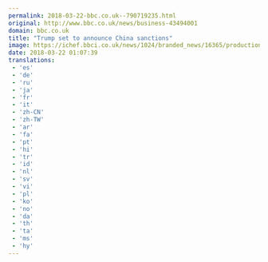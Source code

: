 ```yaml
---
permalink: 2018-03-22-bbc.co.uk--790719235.html
original: http://www.bbc.co.uk/news/business-43494001
domain: bbc.co.uk
title: "Trump set to announce China sanctions"
image: https://ichef.bbci.co.uk/news/1024/branded_news/16365/production/_100518909_gettyimages-925934522.jpg
date: 2018-03-22 01:07:39
translations: 
 - 'es'
 - 'de'
 - 'ru'
 - 'ja'
 - 'fr'
 - 'it'
 - 'zh-CN'
 - 'zh-TW'
 - 'ar'
 - 'fa'
 - 'pt'
 - 'hi'
 - 'tr'
 - 'id'
 - 'nl'
 - 'sv'
 - 'vi'
 - 'pl'
 - 'ko'
 - 'no'
 - 'da'
 - 'th'
 - 'ta'
 - 'ms'
 - 'hy'
---
```


